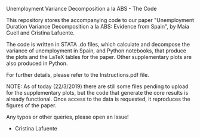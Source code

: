 
Unemployment Variance Decomposition a la ABS - The Code

This repository stores the accompanying code to our paper "Unemployment Duration Variance Decomposition a la ABS: Evidence from Spain", by Maia Guell and Cristina Lafuente.

The code is written in STATA .do files, which calculate and decompose the variance of unemployment in Spain, and Python notebooks, that produce the plots and the LaTeX tables for the paper. Other supplementary plots are also produced in Python.

For further details, please refer to the Instructions.pdf file.

NOTE: As of today (22/3/2019) there are still some files pending to upload for the supplementary plots, but the code that generate the core results is already functional. Once access to the data is requested, it reproduces the figures of the paper.

Any typos or other queries, please open an Issue!

- Cristina Lafuente

